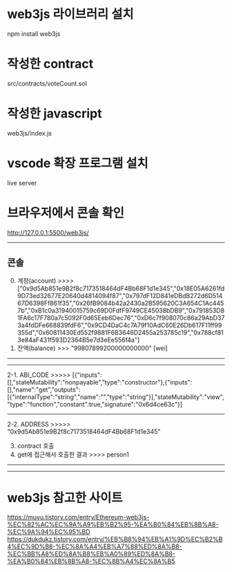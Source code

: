# web3js 라이브러리 설치
npm install web3js

# 작성한 contract
src/contracts/voteCount.sol

# 작성한 javascript
web3js/index.js



# vscode 확장 프로그램 설치
live server 

# 브라우저에서 콘솔 확인   
http://127.0.0.1:5500/web3js/


--------------------------------
콘솔
--------------------------------

0. 계정(account) >>>>  ["0x9d5Ab851e9B2f8c7173518464dF4Bb68F1d1e345","0x18E05A6261fd9D73ed32677E20640d4814094f87","0x797dF12D841eDBdB272d6D51467D6398Ff861f35","0x26fB9084b42a2430a2B595620C3A654C1Ac4457b","0xB1c0a31940015759c69D0FdfF9749CE45038bDB9","0x791853D81FA6c17F780a7c5092F0d65Eeb6Dec76","0xD6c7f908070c86a29AbD373a4fdDFe668839fdF6","0x9CD4DaC4c7A79f10AdC60E26Db617F11ff99355d","0x60811430Ed552f9881F6B3646D2455a253785c19","0x788cf813e84aF431f593D2364B5e7d3eEe556f4a"]
1. 잔액(balance) >>> "99807899200000000000" [wei]

-------------------------------------------------
-------------------------------------------------

2-1. ABI_CODE >>>>> [{"inputs":[],"stateMutability":"nonpayable","type":"constructor"},{"inputs":[],"name":"get","outputs":[{"internalType":"string","name":"","type":"string"}],"stateMutability":"view","type":"function","constant":true,"signature":"0x6d4ce63c"}]

-------------------------------------------------
2-2. ADDRESS >>>>> "0x9d5Ab851e9B2f8c7173518464dF4Bb68F1d1e345"


3. contract 호출
4. get에 접근해서 호출한 결과 >>>> person1

--------------------------------

--------------------------------



# web3js 참고한 사이트

https://muyu.tistory.com/entry/Ethereum-web3js-%EC%82%AC%EC%9A%A9%EB%B2%95-%EA%B0%84%EB%8B%A8-%EC%9A%94%EC%95%BD
https://dukdukz.tistory.com/entry/%EB%B8%94%EB%A1%9D%EC%B2%B4%EC%9D%B8-%EC%8A%A4%EB%A7%88%ED%8A%B8-%EC%BB%A8%ED%8A%B8%EB%A0%89%ED%8A%B8-%EA%B0%84%EB%8B%A8-%EC%8B%A4%EC%8A%B5
